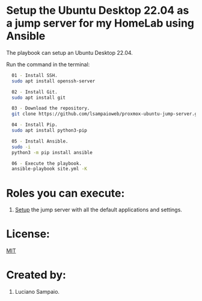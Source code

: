 # Setup the Ubuntu Desktop 22.04 as a jump server for my HomeLab using Ansible

The playbook can setup an Ubuntu Desktop 22.04.

Run the command in the terminal:
```bash
  01 - Install SSH.
  sudo apt install openssh-server

  02 - Install Git.
  sudo apt install git

  03 - Download the repository.
  git clone https://github.com/lsampaioweb/proxmox-ubuntu-jump-server.git

  04 - Install Pip.
  sudo apt install python3-pip

  05 - Install Ansible.
  sudo -i
  python3 -m pip install ansible

  06 - Execute the playbook.
  ansible-playbook site.yml -K
```

# Roles you can execute:
1. [Setup](roles/setup-machine/README.md) the jump server with all the default applications and settings.

# License:

[MIT](LICENSE "MIT License")

# Created by: 

1. Luciano Sampaio.
